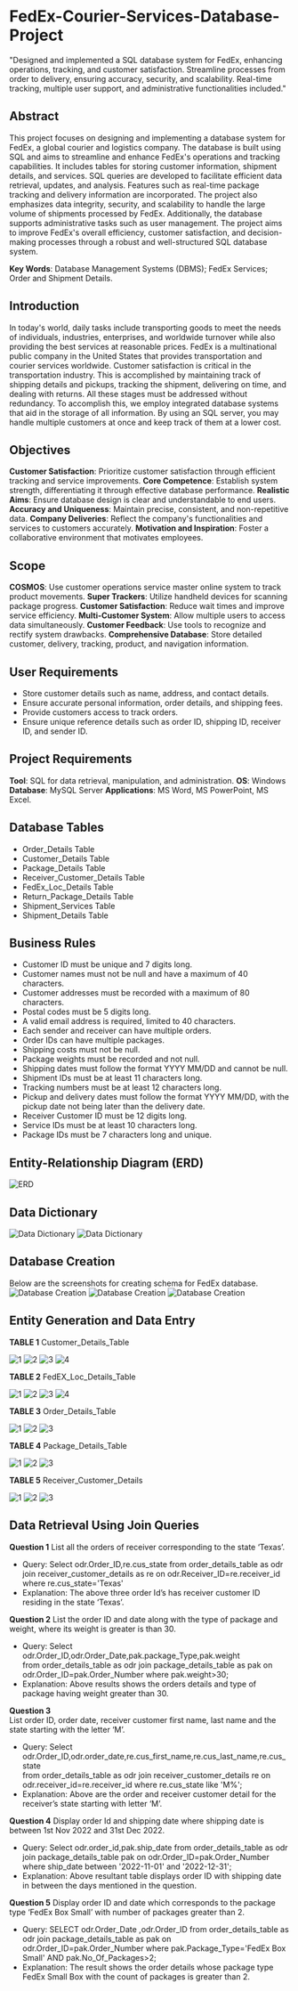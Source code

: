 # FedEx-Courier-Services-Database-Project
"Designed and implemented a SQL database system for FedEx, enhancing operations, tracking, and customer satisfaction. Streamline processes from order to delivery, ensuring accuracy, security, and scalability. Real-time tracking, multiple user support, and administrative functionalities included."

## Abstract
This project focuses on designing and implementing a database system for FedEx, a global courier and logistics company. The database is built using SQL and aims to streamline and enhance FedEx's operations and tracking capabilities. It includes tables for storing customer information, shipment details, and services. SQL queries are developed to facilitate efficient data retrieval, updates, and analysis. Features such as real-time package tracking and delivery information are incorporated. The project also emphasizes data integrity, security, and scalability to handle the large volume of shipments processed by FedEx. Additionally, the database supports administrative tasks such as user management. The project aims to improve FedEx's overall efficiency, customer satisfaction, and decision-making processes through a robust and well-structured SQL database system.

**Key Words**: Database Management Systems (DBMS); FedEx Services; Order and Shipment Details.

## Introduction
In today's world, daily tasks include transporting goods to meet the needs of individuals, industries, enterprises, and worldwide turnover while also providing the best services at reasonable prices. FedEx is a multinational public company in the United States that provides transportation and courier services worldwide. Customer satisfaction is critical in the transportation industry. This is accomplished by maintaining track of shipping details and pickups, tracking the shipment, delivering on time, and dealing with returns. All these stages must be addressed without redundancy. To accomplish this, we employ integrated database systems that aid in the storage of all information. By using an SQL server, you may handle multiple customers at once and keep track of them at a lower cost.

## Objectives
**Customer Satisfaction**: Prioritize customer satisfaction through efficient tracking and service improvements.
**Core Competence**: Establish system strength, differentiating it through effective database performance.
**Realistic Aims**: Ensure database design is clear and understandable to end users.
**Accuracy and Uniqueness**: Maintain precise, consistent, and non-repetitive data.
**Company Deliveries**: Reflect the company's functionalities and services to customers accurately.
**Motivation and Inspiration**: Foster a collaborative environment that motivates employees.

## Scope
**COSMOS**: Use customer operations service master online system to track product movements.
**Super Trackers**: Utilize handheld devices for scanning package progress.
**Customer Satisfaction**: Reduce wait times and improve service efficiency.
**Multi-Customer System**: Allow multiple users to access data simultaneously.
**Customer Feedback**: Use tools to recognize and rectify system drawbacks.
**Comprehensive Database**: Store detailed customer, delivery, tracking, product, and navigation information.

## User Requirements
- Store customer details such as name, address, and contact details.
- Ensure accurate personal information, order details, and shipping fees.
- Provide customers access to track orders.
- Ensure unique reference details such as order ID, shipping ID, receiver ID, and sender ID.

## Project Requirements
**Tool**: SQL for data retrieval, manipulation, and administration.
**OS**: Windows
**Database**: MySQL Server
**Applications**: MS Word, MS PowerPoint, MS Excel.

## Database Tables
- Order_Details Table
- Customer_Details Table
- Package_Details Table
- Receiver_Customer_Details Table
- FedEx_Loc_Details Table
- Return_Package_Details Table
- Shipment_Services Table
- Shipment_Details Table

## Business Rules
- Customer ID must be unique and 7 digits long.
- Customer names must not be null and have a maximum of 40 characters.
- Customer addresses must be recorded with a maximum of 80 characters.
- Postal codes must be 5 digits long.
- A valid email address is required, limited to 40 characters.
- Each sender and receiver can have multiple orders.
- Order IDs can have multiple packages.
- Shipping costs must not be null.
- Package weights must be recorded and not null.
- Shipping dates must follow the format YYYY MM/DD and cannot be null.
- Shipment IDs must be at least 11 characters long.
- Tracking numbers must be at least 12 characters long.
- Pickup and delivery dates must follow the format YYYY MM/DD, with the pickup date not being later than the delivery date.
- Receiver Customer ID must be 12 digits long.
- Service IDs must be at least 10 characters long.
- Package IDs must be 7 characters long and unique.

## Entity-Relationship Diagram (ERD)
![ERD](https://github.com/saisreemali/FedEx-Courier-Services-Database-Project/assets/170825386/5fe7e275-f2db-4c9c-a459-65a194fbf5c7)

## Data Dictionary
![Data Dictionary](https://github.com/saisreemali/FedEx-Courier-Services-Database-Project/assets/170825386/c9183e0f-b0cd-40d5-8da6-d24935cea785)
![Data Dictionary](https://github.com/saisreemali/FedEx-Courier-Services-Database-Project/assets/170825386/1a7d71f7-7a79-44b3-8c49-15bc9781d488)

## Database Creation
Below are the screenshots for creating schema for FedEx database.
![Database Creation](https://github.com/saisreemali/FedEx-Courier-Services-Database-Project/assets/170825386/e9140ac8-aa85-4748-849e-d087968c2458)
![Database Creation](https://github.com/saisreemali/FedEx-Courier-Services-Database-Project/assets/170825386/e8afb372-8cfe-4310-9f87-e20c09e689ff)
![Database Creation](https://github.com/saisreemali/FedEx-Courier-Services-Database-Project/assets/170825386/d8987709-67c3-4928-ab57-b85d64c12cac)

## Entity Generation and Data Entry
**TABLE 1** 
Customer_Details_Table

![1](https://github.com/saisreemali/FedEx-Courier-Services-Database-Project/assets/170825386/bf9f69cb-b684-437e-95b7-c2640ddd808c)
![2](https://github.com/saisreemali/FedEx-Courier-Services-Database-Project/assets/170825386/3878fc3e-8bee-45a9-8c35-e239b8702daa)
![3](https://github.com/saisreemali/FedEx-Courier-Services-Database-Project/assets/170825386/0266f01b-821b-4985-ad63-f0fbaebe08e7)
![4](https://github.com/saisreemali/FedEx-Courier-Services-Database-Project/assets/170825386/118ecd3e-25b3-4a58-8f7d-df85fedea755)

**TABLE 2**
FedEX_Loc_Details_Table

![1](https://github.com/saisreemali/FedEx-Courier-Services-Database-Project/assets/170825386/f9527329-42a2-444e-b25b-84bee3e1195c)
![2](https://github.com/saisreemali/FedEx-Courier-Services-Database-Project/assets/170825386/63590f3d-2397-4b2a-a844-1dca12d1dcb6)
![3](https://github.com/saisreemali/FedEx-Courier-Services-Database-Project/assets/170825386/6bf7a3db-5cd7-4a08-aa00-10850a5027be)
![4](https://github.com/saisreemali/FedEx-Courier-Services-Database-Project/assets/170825386/0a7c2f52-99c3-4c54-b1a2-261971ddcef3)

**TABLE 3**
Order_Details_Table

![1](https://github.com/saisreemali/FedEx-Courier-Services-Database-Project/assets/170825386/f0891897-bc40-4a0e-b43a-327e124824f8)
![2](https://github.com/saisreemali/FedEx-Courier-Services-Database-Project/assets/170825386/d1c9f334-f842-4fd0-869b-e5fd4d54a9c1)
![3](https://github.com/saisreemali/FedEx-Courier-Services-Database-Project/assets/170825386/efb11648-cf4d-4dbc-acfb-58966e28a5ff)

**TABLE 4**
Package_Details_Table

![1](https://github.com/saisreemali/FedEx-Courier-Services-Database-Project/assets/170825386/70924da5-2b06-4134-b831-a1d7fdb63535)
![2](https://github.com/saisreemali/FedEx-Courier-Services-Database-Project/assets/170825386/e4698c29-29ec-4563-84cc-1d196b98e9d0)
![3](https://github.com/saisreemali/FedEx-Courier-Services-Database-Project/assets/170825386/eaf3d3bf-6bbe-4f86-8cfb-862453d6b2aa)

**TABLE 5** 
Receiver_Customer_Details

![1](https://github.com/saisreemali/FedEx-Courier-Services-Database-Project/assets/170825386/f7408ac3-4f44-4cb8-bde7-18bf4d310f76)
![2](https://github.com/saisreemali/FedEx-Courier-Services-Database-Project/assets/170825386/20be6349-3977-4b88-a3d5-eafe46936ba3)
![3](https://github.com/saisreemali/FedEx-Courier-Services-Database-Project/assets/170825386/5c39722c-0b18-48c4-bdb6-3a350874779e)

## Data Retrieval Using Join Queries
**Question 1** 
List all the orders of receiver corresponding to the state ‘Texas’.
- Query:
Select odr.Order_ID,re.cus_state 
from order_details_table as odr
join receiver_customer_details as re 
on odr.Receiver_ID=re.receiver_id
where re.cus_state='Texas'
- Explanation: The above three order Id’s has receiver customer ID residing in the state ‘Texas’.
  
**Question 2**
List the order ID and date along with the type of package and weight, where its weight is greater is than 30.
- Query:
Select odr.Order_ID,odr.Order_Date,pak.package_Type,pak.weight  
from order_details_table as odr join package_details_table as pak on odr.Order_ID=pak.Order_Number 
where pak.weight>30;
- Explanation: Above results shows the orders details and type of package having weight greater than 30.
  
**Question 3**  
List order ID, order date, receiver customer first name, last name and the state starting with the letter ‘M’.
- Query:
Select odr.Order_ID,odr.order_date,re.cus_first_name,re.cus_last_name,re.cus_state  
from order_details_table as odr join receiver_customer_details re on odr.receiver_id=re.receiver_id 
where re.cus_state like 'M%';
- Explanation: Above are the order and receiver customer detail for the receiver’s state starting with letter ‘M’.
  
**Question 4**
Display order Id and shipping date where shipping date is between 1st Nov 2022 and 31st Dec 2022.
- Query:
Select odr.order_id,pak.ship_date 
from order_details_table as odr join package_details_table pak on odr.Order_ID=pak.Order_Number
where ship_date between '2022-11-01' and '2022-12-31';
- Explanation: Above resultant table displays order ID with shipping date in between the days mentioned in the question.
  
**Question 5**
Display order ID and date which corresponds to the package type ‘FedEx Box Small’ with number of packages greater than 2.

- Query:
SELECT odr.Order_Date ,odr.Order_ID 
from order_details_table as odr join package_details_table as pak on odr.Order_ID=pak.Order_Number 
where pak.Package_Type='FedEx Box Small' AND pak.No_Of_Packages>2;
- Explanation: The result shows the order details whose package type FedEx Small Box with the count of packages is greater than 2.



